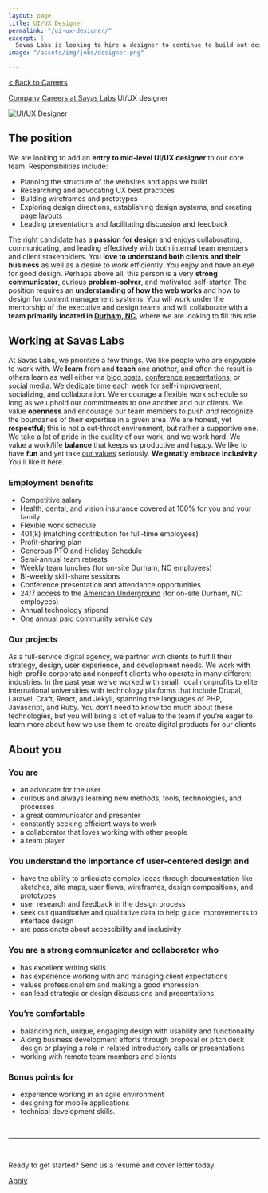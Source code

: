 ```yaml
---
layout: page
title: UI/UX Designer
permalink: "/ui-ux-designer/"
excerpt: |
  Savas Labs is looking to hire a designer to continue to build out design services for our growing team out of our office in downtown Durham.
image: "/assets/img/jobs/designer.png"

---
```


<p class="breadcrumbs hide-for-medium hide-for-large">
    <a href="/careers">< Back to Careers</a>
</p>
<p class="breadcrumbs hide-for-small">
    <a href="/company">Company</a><i class="fa fa-caret-right"></i>
    <a href="/careers">Careers at Savas Labs</a><i class="fa fa-caret-right"></i>
    UI/UX designer
</p>

<div class="icon--job">
    <img src="/assets/img/jobs/designer.png" alt="UI/UX Designer">
</div>

## The position

We are looking to add an **entry to mid-level UI/UX designer** to our core team. Responsibilities include:

- Planning the structure of the websites and apps we build
- Researching and advocating UX best practices
- Building wireframes and prototypes
- Exploring design directions, establishing design systems, and creating page layouts
- Leading presentations and facilitating discussion and feedback

The right candidate has a **passion for design** and enjoys collaborating, communicating, and leading effectively with both internal team members and client stakeholders. You **love to understand both clients and their business** as well as a desire to work efficiently. You enjoy and have an eye for good design. Perhaps above all, this person is a very **strong communicator**, curious **problem-solver**, and motivated self-starter. The position requires an **understanding of how the web works** and how to design for content management systems. You will work under the mentorship of the executive and design teams and will collaborate with a **team primarily located in [Durham, NC](/durham)**, where we are looking to fill this role.

## Working at Savas Labs

At Savas Labs, we prioritize a few things. We like people who are enjoyable to work with. We **learn** from and **teach** one another, and often the result is others learn as well either via [blog posts](/blog),
 [conference presentations,](/results/open-source/#presentations) or [social media](https://twitter.com/savaslabs). We dedicate time each week for self-improvement, socializing, and collaboration. We encourage a flexible work schedule so long as we uphold our commitments to one another and our clients. We value **openness** and encourage our team members to push _and_ recognize the boundaries of their expertise in a given area. We are honest, yet **respectful**; this is not a cut-throat environment, but rather a supportive one. We take a lot of pride in the quality of our work, and we work hard. We value a work/life **balance** that keeps us productive and happy. We like to have **fun** and yet take [our values](/company/mission-and-values/) seriously. **We greatly embrace inclusivity**. You'll like it here.

### Employment benefits

+ Competitive salary
+ Health, dental, and vision insurance covered at 100% for you and your family
+ Flexible work schedule
+ 401(k) (matching contribution for full-time employees)
+ Profit-sharing plan
+ Generous PTO and Holiday Schedule
+ Semi-annual team retreats
+ Weekly team lunches (for on-site Durham, NC employees)
+ Bi-weekly skill-share sessions
+ Conference presentation and attendance opportunities
+ 24/7 access to the [American Underground](http://americanunderground.com/) (for on-site Durham, NC employees)
+ Annual technology stipend
+ One annual paid community service day

### Our projects

As a full-service digital agency, we partner with clients to fulfill their strategy, design, user experience, and development needs. We work with high-profile corporate and nonprofit clients who operate in many different industries. In the past year we’ve worked with small, local nonprofits to elite international universities with technology platforms that include Drupal, Laravel, Craft, React, and Jekyll, spanning the languages of PHP, Javascript, and Ruby. You don’t need to know too much about these technologies, but you will bring a lot of value to the team if you’re eager to learn more about how we use them to create digital products for our clients

## About you

### You are

+ an advocate for the user
+ curious and always learning new methods, tools, technologies, and processes
+ a great communicator and presenter
+ constantly seeking efficient ways to work
+ a collaborator that loves working with other people
+ a team player

### You understand the importance of user-centered design and

+ have the ability to articulate complex ideas through documentation like sketches, site maps, user flows, wireframes, design compositions, and prototypes
+ user research and feedback in the design process
+ seek out quantitative and qualitative data to help guide improvements to interface design
+ are passionate about accessibility and inclusivity

### You are a strong communicator and collaborator who

+ has excellent writing skills
+ has experience working with and managing client expectations
+ values professionalism and making a good impression
+ can lead strategic or design discussions and presentations

### You’re comfortable

+ balancing rich, unique, engaging design with usability and functionality
+ Aiding business development efforts through proposal or pitch deck design or playing a role in related introductory calls or presentations
+ working with remote team members and clients

### Bonus points for
+ experience working in an agile environment
+ designing for mobile applications
+ technical development skills.

<br>

---

<br>

Ready to get started? Send us a résumé and cover letter today.

<a href="mailto:careers@savaslabs.com" class="button--arrow--orange">Apply</a> 
